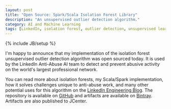```yaml
---
layout: post
title: "Open Source: Spark/Scala Isolation Forest Library"
description: "An unsupervised outlier detection algorithm."
category: AI and Machine Learning 
tags: [LinkedIn, isolation forest, outlier detection, unsupervised learning, machine learning, spark, scala]
---
```

{% include JB/setup %}

I'm happy to announce that my implementation of the isolation forest unsupervised outlier detection algorithm was open sourced today.
It is used by the LinkedIn Anti-Abuse AI team to detect and prevent abusive activity on the world's largest professional network.

You can read more about isolation forests, my Scala/Spark implementation, how it solves challenges unique to anti-abuse work, and many other potential uses for this algorithm on the [LinkedIn Engineering Blog](https://engineering.linkedin.com/blog/2019/isolation-forest).
The repository is available on [GitHub](https://github.com/linkedin/isolation-forest) and artifacts are available on [Bintray](https://bintray.com/linkedin/maven/isolation-forest).
Artifacts are also published to JCenter.

